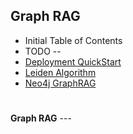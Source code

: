 
## Graph RAG 

- Initial Table of Contents
- TODO -- 
- [Deployment QuickStart](#deployment-quickstart-1)
- [Leiden Algorithm](#leiden-algo-1)
- [Neo4j GraphRAG](#Neo4j-GraphRAG-1)

#

**Graph RAG** ---
